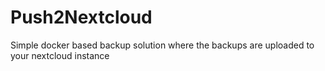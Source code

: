 # Push2Nextcloud
Simple docker based backup solution where the backups are uploaded to your nextcloud instance
